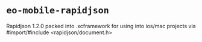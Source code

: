# ``eo-mobile-rapidjson``

Rapidjson 1.2.0 packed into .xcframework for using into ios/mac projects via #import/#include <rapidjson/document.h>
